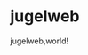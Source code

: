 # jugelweb <!DOCTYPE html>
<html lang="en">
  <head>
    <title>jugelweb!</title>
    </head>
  <body>
    jugelweb,world!
    </html>
 
     
